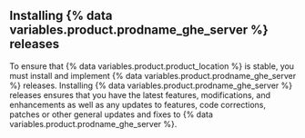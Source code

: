 ## Installing {% data variables.product.prodname_ghe_server %} releases

To ensure that {% data variables.product.product_location %} is stable, you must install and implement {% data variables.product.prodname_ghe_server %} releases. Installing {% data variables.product.prodname_ghe_server %} releases ensures that you have the latest features, modifications, and enhancements as well as any updates to features, code corrections, patches or other general updates and fixes to {% data variables.product.prodname_ghe_server %}.
